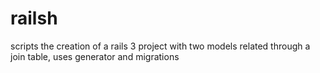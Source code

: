 railsh
======

scripts the creation of a rails 3 project with two models related through a join table, uses generator and migrations
